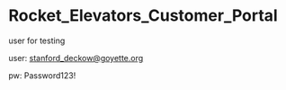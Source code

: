# Rocket_Elevators_Customer_Portal

user for testing 

user: stanford_deckow@goyette.org

pw: Password123!
